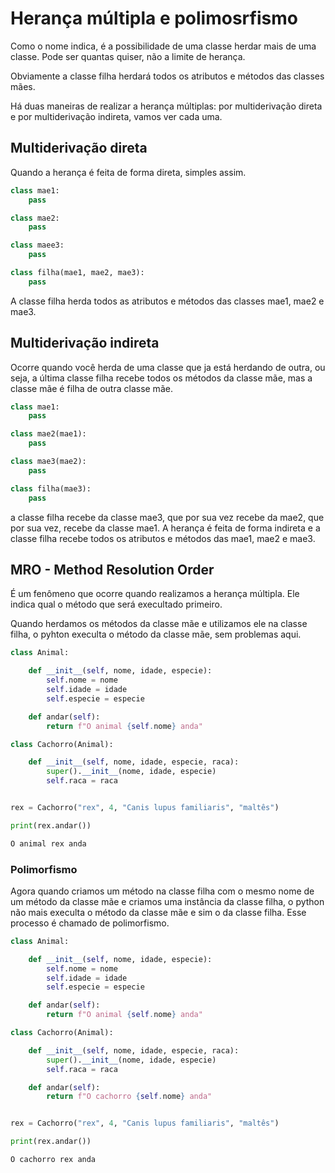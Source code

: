 # Herança múltipla e polimosrfismo

Como o nome indica, é a possibilidade de uma classe herdar mais de 
uma classe. Pode ser quantas quiser, não a limite de herança.

Obviamente a classe filha herdará todos os atributos e métodos das classes mães.

Há duas maneiras de realizar a herança múltiplas: por multiderivação direta e por multiderivação indireta, vamos ver cada uma.

## Multiderivação direta

Quando a herança é feita de forma direta, simples assim.

```Python
class mae1:
    pass

class mae2:
    pass

class maee3:
    pass

class filha(mae1, mae2, mae3):
    pass
```

A classe filha herda todos as atributos e métodos das classes mae1, mae2 e mae3.

## Multiderivação indireta

Ocorre quando você herda de uma classe que ja está herdando de outra, ou seja, a última classe filha recebe todos os métodos da classe mãe, mas a classe mãe é filha de outra classe mãe.  

```Python
class mae1:
    pass

class mae2(mae1):
    pass

class mae3(mae2):
    pass

class filha(mae3):
    pass
```

a classe filha recebe da classe mae3, que por sua vez recebe da mae2, que por sua vez, recebe da classe mae1. A herança é feita de forma indireta e a classe filha recebe todos os atributos e métodos das mae1, mae2 e mae3.

## MRO - Method Resolution Order

É um fenômeno que ocorre quando realizamos a herança múltipla. Ele indica qual o método que será execultado primeiro.

Quando herdamos os métodos da classe mãe e utilizamos ele na classe filha, o pyhton execulta o método da classe mãe, sem problemas aqui.

```Python
class Animal:

    def __init__(self, nome, idade, especie):
        self.nome = nome
        self.idade = idade
        self.especie = especie

    def andar(self):
        return f"O animal {self.nome} anda"

class Cachorro(Animal):

    def __init__(self, nome, idade, especie, raca):
        super().__init__(nome, idade, especie)
        self.raca = raca


rex = Cachorro("rex", 4, "Canis lupus familiaris", "maltês")

print(rex.andar())
```
```Python
O animal rex anda
```

### Polimorfismo

Agora quando criamos um método na classe filha com o mesmo nome de um método da classe mãe e criamos uma instância da classe filha, o python não mais execulta o método da classe mãe e sim o da classe filha. Esse processo é chamado de polimorfismo.

```Python
class Animal:

    def __init__(self, nome, idade, especie):
        self.nome = nome
        self.idade = idade
        self.especie = especie

    def andar(self):
        return f"O animal {self.nome} anda"

class Cachorro(Animal):

    def __init__(self, nome, idade, especie, raca):
        super().__init__(nome, idade, especie)
        self.raca = raca

    def andar(self):
        return f"O cachorro {self.nome} anda"


rex = Cachorro("rex", 4, "Canis lupus familiaris", "maltês")

print(rex.andar())
```

```Python
O cachorro rex anda
```
